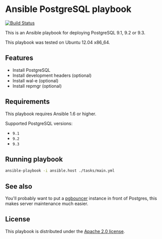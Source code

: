 # Ansible PostgreSQL playbook

[![Build Status](https://travis-ci.org/balanced-ops/ansible-postgresql.svg)](https://travis-ci.org/balanced-ops/ansible-postgresql)

This is an Ansible playbook for deploying PostgreSQL 9.1, 9.2 or 9.3.

This playbook was tested on Ubuntu 12.04 x86_64.

## Features

* Install PostgreSQL
* Install development headers (optional)
* Install wal-e (optional)
* Install repmgr (optional)

## Requirements

This playbook requires Ansible 1.6 or higher.

Supported PostgreSQL versions:

* `9.1`
* `9.2`
* `9.3`

## Running playbook

```bash
ansible-playbook -i ansible.host ./tasks/main.yml
```

## See also

You'll probably want to put a [pgbouncer](https://github.com/balanced-ops/ansible-pgbouncer)
instance in front of Postgres, this makes server maintenance much easier.

## License

This playbook is distributed under the
[Apache 2.0 license](http://www.apache.org/licenses/LICENSE-2.0.html).
